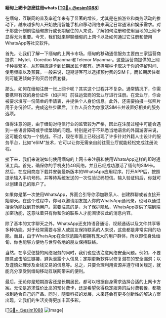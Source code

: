 **緬甸上網卡怎麽註冊whats [[TG💪+ @esim1088](https://t.me/s/esim1088)]**

在缅甸，互联网的普及率近年来有了显著的增长，尤其是在旅游业和商务活动的推动下，越来越多的人开始使用智能手机和移动网络来满足日常通讯和娱乐需求。对于那些计划前往缅甸旅行或长期居住的人来说，了解如何注册和使用当地的上网卡显得尤为重要。今天，我们就来聊聊缅甸的上网卡以及如何通过它注册和使用WhatsApp等社交软件。

首先，让我们了解一下缅甸的上网卡市场。缅甸的移动通信服务主要由三家运营商提供：Mytel、Ooredoo Myanmar和Telenor Myanmar。这些运营商提供的上网卡种类繁多，从短期旅游卡到长期居民卡都有。选择哪种卡取决于你的停留时间、使用频率以及预算。一般来说，短期游客可以选择预付费的SIM卡，而长期居住者则可能更倾向于购买后付费套餐。

那么，如何在缅甸注册一张上网卡呢？其实这个过程并不复杂。通常情况下，你需要携带有效的身份证件（如护照）前往运营商的营业厅进行注册。在营业厅，你会被要求填写一份简单的申请表，并提供个人身份信息。此外，还需要拍摄一张照片用于身份验证。完成这些步骤后，工作人员会为你激活SIM卡并设置好相关的服务选项。

值得注意的是，由于缅甸对电信行业的监管较为严格，因此在注册过程中可能会遇到一些语言障碍或手续繁琐的问题。特别是对于不熟悉当地语言的外国游客来说，这可能会成为一个挑战。不过，现在市面上已经出现了许多针对外籍人士设计的服务平台，比如“eSIM”技术，它可以让你无需亲自前往营业厅就能轻松完成注册流程。

接下来，我们来说说如何使用缅甸的上网卡来注册和使用WhatsApp这样的即时通讯工具。首先，确保你的手机支持4G网络，并且已经成功激活了缅甸的SIM卡。然后，在应用商店下载并安装最新版本的WhatsApp应用程序。打开APP后，按照提示输入手机号码，并等待系统发送的一次性验证码短信。输入验证码后，你就可以创建自己的账户了。

如果你是第一次使用WhatsApp，界面会引导你添加联系人、创建群聊或者直接开始聊天。在这个过程中，你可以邀请朋友加入你的WhatsApp通讯录，也可以通过搜索功能找到其他用户。需要注意的是，为了保护隐私，WhatsApp提供了端到端加密功能，这意味着只有你和你的联系人才能阅读彼此的消息内容。

除了基本的文字聊天之外，WhatsApp还支持语音通话、视频通话以及文件共享等多种功能。对于经常需要与家人或朋友保持联系的人来说，这些都是非常实用的功能。而且，由于WhatsApp在全球范围内都拥有庞大的用户群体，所以即使身处缅甸，你也能够方便地与世界各地的朋友保持联络。

当然，在享受便捷的网络服务的同时，我们也应该注意网络安全问题。例如，不要随意点击陌生链接，避免泄露个人信息；定期更新软件以修复潜在的安全漏洞；以及谨慎处理涉及金钱交易的信息等。总之，只要合理利用资源并遵守相关规定，就能充分享受到缅甸移动互联网带来的便利。

最后，无论你是短期游客还是长期居民，都可以根据自身需求选择合适的上网卡方案。无论是追求性价比高的预付费卡，还是希望获得稳定服务的后付费套餐，都能找到适合自己的产品。同时，随着科技的发展，未来还会有更多创新性的解决方案出现，让我们的生活变得更加丰富多彩。

[[TG💪+ @esim1088](https://t.me/s/esim1088) ![Image](https://i.postimg.cc/4NQfJmqS/Snipaste-2025-05-13-00-14-12.png)]